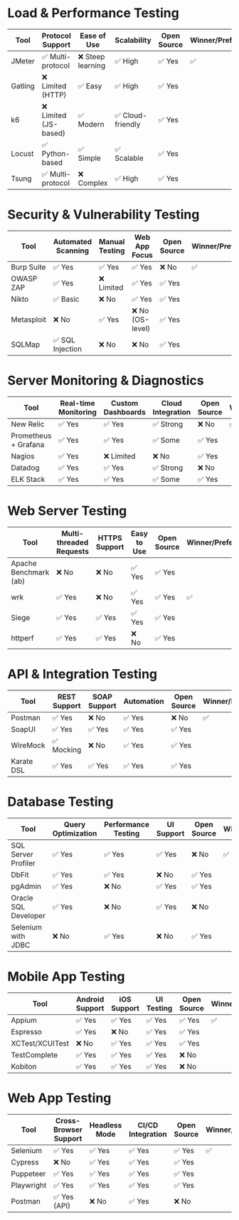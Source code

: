 <h1 id="load-performance-testing">Load &amp; Performance Testing</h1>
<table>
<thead>
<tr>
<th>Tool</th>
<th>Protocol Support</th>
<th>Ease of Use</th>
<th>Scalability</th>
<th>Open Source</th>
<th>Winner/Preferred</th>
</tr>
</thead>
<tbody>
<tr>
<td>JMeter</td>
<td>✅ Multi-protocol</td>
<td>❌ Steep learning</td>
<td>✅ High</td>
<td>✅ Yes</td>
<td>✅</td>
</tr>
<tr>
<td>Gatling</td>
<td>❌ Limited (HTTP)</td>
<td>✅ Easy</td>
<td>✅ High</td>
<td>✅ Yes</td>
<td></td>
</tr>
<tr>
<td>k6</td>
<td>❌ Limited (JS-based)</td>
<td>✅ Modern</td>
<td>✅ Cloud-friendly</td>
<td>✅ Yes</td>
<td></td>
</tr>
<tr>
<td>Locust</td>
<td>✅ Python-based</td>
<td>✅ Simple</td>
<td>✅ Scalable</td>
<td>✅ Yes</td>
<td></td>
</tr>
<tr>
<td>Tsung</td>
<td>✅ Multi-protocol</td>
<td>❌ Complex</td>
<td>✅ High</td>
<td>✅ Yes</td>
</tr>
</tbody>
</table>
<h1 id="security-vulnerability-testing">Security &amp; Vulnerability Testing</h1>
<table>
<thead>
<tr>
<th>Tool</th>
<th>Automated Scanning</th>
<th>Manual Testing</th>
<th>Web App Focus</th>
<th>Open Source</th>
<th>Winner/Preferred</th>
</tr>
</thead>
<tbody>
<tr>
<td>Burp Suite</td>
<td>✅ Yes</td>
<td>✅ Yes</td>
<td>✅ Yes</td>
<td>❌ No</td>
<td>✅</td>
</tr>
<tr>
<td>OWASP ZAP</td>
<td>✅ Yes</td>
<td>❌ Limited</td>
<td>✅ Yes</td>
<td>✅ Yes</td>
<td></td>
</tr>
<tr>
<td>Nikto</td>
<td>✅ Basic</td>
<td>❌ No</td>
<td>✅ Yes</td>
<td>✅ Yes</td>
<td></td>
</tr>
<tr>
<td>Metasploit</td>
<td>❌ No</td>
<td>✅ Yes</td>
<td>❌ No (OS-level)</td>
<td>✅ Yes</td>
<td></td>
</tr>
<tr>
<td>SQLMap</td>
<td>✅ SQL Injection</td>
<td>❌ No</td>
<td>❌ No</td>
<td>✅ Yes</td>
</tr>
</tbody>
</table>
<h1 id="server-monitoring-diagnostics">Server Monitoring &amp; Diagnostics</h1>
<table>
<thead>
<tr>
<th>Tool</th>
<th>Real-time Monitoring</th>
<th>Custom Dashboards</th>
<th>Cloud Integration</th>
<th>Open Source</th>
<th>Winner/Preferred</th>
</tr>
</thead>
<tbody>
<tr>
<td>New Relic</td>
<td>✅ Yes</td>
<td>✅ Yes</td>
<td>✅ Strong</td>
<td>❌ No</td>
<td>✅</td>
</tr>
<tr>
<td>Prometheus + Grafana</td>
<td>✅ Yes</td>
<td>✅ Yes</td>
<td>✅ Some</td>
<td>✅ Yes</td>
<td></td>
</tr>
<tr>
<td>Nagios</td>
<td>✅ Yes</td>
<td>❌ Limited</td>
<td>❌ No</td>
<td>✅ Yes</td>
<td></td>
</tr>
<tr>
<td>Datadog</td>
<td>✅ Yes</td>
<td>✅ Yes</td>
<td>✅ Strong</td>
<td>❌ No</td>
<td></td>
</tr>
<tr>
<td>ELK Stack</td>
<td>✅ Yes</td>
<td>✅ Yes</td>
<td>✅ Some</td>
<td>✅ Yes</td>
</tr>
</tbody>
</table>
<h1 id="web-server-testing">Web Server Testing</h1>
<table>
<thead>
<tr>
<th>Tool</th>
<th>Multi-threaded Requests</th>
<th>HTTPS Support</th>
<th>Easy to Use</th>
<th>Open Source</th>
<th>Winner/Preferred</th>
</tr>
</thead>
<tbody>
<tr>
<td>Apache Benchmark (ab)</td>
<td>❌ No</td>
<td>❌ No</td>
<td>✅ Yes</td>
<td>✅ Yes</td>
<td></td>
</tr>
<tr>
<td>wrk</td>
<td>✅ Yes</td>
<td>❌ No</td>
<td>✅ Yes</td>
<td>✅ Yes</td>
<td>✅</td>
</tr>
<tr>
<td>Siege</td>
<td>✅ Yes</td>
<td>✅ Yes</td>
<td>✅ Yes</td>
<td>✅ Yes</td>
<td></td>
</tr>
<tr>
<td>httperf</td>
<td>✅ Yes</td>
<td>✅ Yes</td>
<td>❌ No</td>
<td>✅ Yes</td>
</tr>
</tbody>
</table>
<h1 id="api-integration-testing">API &amp; Integration Testing</h1>
<table>
<thead>
<tr>
<th>Tool</th>
<th>REST Support</th>
<th>SOAP Support</th>
<th>Automation</th>
<th>Open Source</th>
<th>Winner/Preferred</th>
</tr>
</thead>
<tbody>
<tr>
<td>Postman</td>
<td>✅ Yes</td>
<td>❌ No</td>
<td>✅ Yes</td>
<td>❌ No</td>
<td>✅</td>
</tr>
<tr>
<td>SoapUI</td>
<td>✅ Yes</td>
<td>✅ Yes</td>
<td>✅ Yes</td>
<td>✅ Yes</td>
<td></td>
</tr>
<tr>
<td>WireMock</td>
<td>✅ Mocking</td>
<td>❌ No</td>
<td>✅ Yes</td>
<td>✅ Yes</td>
<td></td>
</tr>
<tr>
<td>Karate DSL</td>
<td>✅ Yes</td>
<td>✅ Yes</td>
<td>✅ Yes</td>
<td>✅ Yes</td>
</tr>
</tbody>
</table>
<h1 id="database-testing">Database Testing</h1>
<table>
<thead>
<tr>
<th>Tool</th>
<th>Query Optimization</th>
<th>Performance Testing</th>
<th>UI Support</th>
<th>Open Source</th>
<th>Winner/Preferred</th>
</tr>
</thead>
<tbody>
<tr>
<td>SQL Server Profiler</td>
<td>✅ Yes</td>
<td>✅ Yes</td>
<td>✅ Yes</td>
<td>❌ No</td>
<td>✅</td>
</tr>
<tr>
<td>DbFit</td>
<td>✅ Yes</td>
<td>✅ Yes</td>
<td>❌ No</td>
<td>✅ Yes</td>
<td></td>
</tr>
<tr>
<td>pgAdmin</td>
<td>✅ Yes</td>
<td>❌ No</td>
<td>✅ Yes</td>
<td>✅ Yes</td>
<td></td>
</tr>
<tr>
<td>Oracle SQL Developer</td>
<td>✅ Yes</td>
<td>❌ No</td>
<td>✅ Yes</td>
<td>❌ No</td>
<td></td>
</tr>
<tr>
<td>Selenium with JDBC</td>
<td>❌ No</td>
<td>✅ Yes</td>
<td>❌ No</td>
<td>✅ Yes</td>
</tr>
</tbody>
</table>
<h1 id="mobile-app-testing">Mobile App Testing</h1>
<table>
<thead>
<tr>
<th>Tool</th>
<th>Android Support</th>
<th>iOS Support</th>
<th>UI Testing</th>
<th>Open Source</th>
<th>Winner/Preferred</th>
</tr>
</thead>
<tbody>
<tr>
<td>Appium</td>
<td>✅ Yes</td>
<td>✅ Yes</td>
<td>✅ Yes</td>
<td>✅ Yes</td>
<td>✅</td>
</tr>
<tr>
<td>Espresso</td>
<td>✅ Yes</td>
<td>❌ No</td>
<td>✅ Yes</td>
<td>✅ Yes</td>
<td></td>
</tr>
<tr>
<td>XCTest/XCUITest</td>
<td>❌ No</td>
<td>✅ Yes</td>
<td>✅ Yes</td>
<td>✅ Yes</td>
<td></td>
</tr>
<tr>
<td>TestComplete</td>
<td>✅ Yes</td>
<td>✅ Yes</td>
<td>✅ Yes</td>
<td>❌ No</td>
<td></td>
</tr>
<tr>
<td>Kobiton</td>
<td>✅ Yes</td>
<td>✅ Yes</td>
<td>✅ Yes</td>
<td>❌ No</td>
</tr>
</tbody>
</table>
<h1 id="web-app-testing">Web App Testing</h1>
<table>
<thead>
<tr>
<th>Tool</th>
<th>Cross-Browser Support</th>
<th>Headless Mode</th>
<th>CI/CD Integration</th>
<th>Open Source</th>
<th>Winner/Preferred</th>
</tr>
</thead>
<tbody>
<tr>
<td>Selenium</td>
<td>✅ Yes</td>
<td>✅ Yes</td>
<td>✅ Yes</td>
<td>✅ Yes</td>
<td>✅</td>
</tr>
<tr>
<td>Cypress</td>
<td>❌ No</td>
<td>✅ Yes</td>
<td>✅ Yes</td>
<td>✅ Yes</td>
<td></td>
</tr>
<tr>
<td>Puppeteer</td>
<td>✅ Yes</td>
<td>✅ Yes</td>
<td>✅ Yes</td>
<td>✅ Yes</td>
<td></td>
</tr>
<tr>
<td>Playwright</td>
<td>✅ Yes</td>
<td>✅ Yes</td>
<td>✅ Yes</td>
<td>✅ Yes</td>
<td></td>
</tr>
<tr>
<td>Postman</td>
<td>✅ Yes (API)</td>
<td>❌ No</td>
<td>✅ Yes</td>
<td>❌ No</td>
</tr>
</tbody>
</table>
